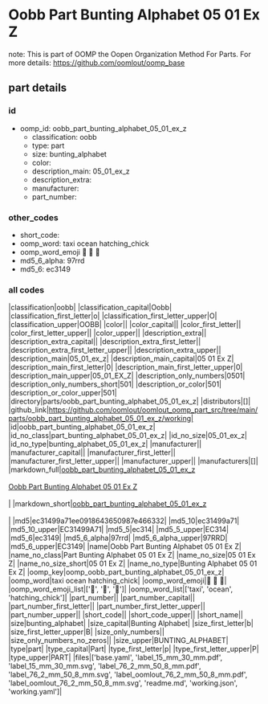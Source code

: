 # Oobb Part Bunting Alphabet 05 01 Ex Z  

note: This is part of OOMP the Oopen Organization Method For Parts. For more details: https://github.com/oomlout/oomp_base

##  part details





### id
* oomp_id: oobb_part_bunting_alphabet_05_01_ex_z
  * classification: oobb
  * type: part
  * size: bunting_alphabet
  * color: 
  * description_main: 05_01_ex_z
  * description_extra: 
  * manufacturer: 
  * part_number: 

### other_codes
* short_code: 
* oomp_word: taxi ocean hatching_chick
* oomp_word_emoji :taxi: :ocean: :hatching_chick:
* md5_6_alpha: 97rrd
* md5_6: ec3149

### all codes 
|classification|oobb|
|classification_capital|Oobb|
|classification_first_letter|o|
|classification_first_letter_upper|O|
|classification_upper|OOBB|
|color||
|color_capital||
|color_first_letter||
|color_first_letter_upper||
|color_upper||
|description_extra||
|description_extra_capital||
|description_extra_first_letter||
|description_extra_first_letter_upper||
|description_extra_upper||
|description_main|05_01_ex_z|
|description_main_capital|05 01 Ex Z|
|description_main_first_letter|0|
|description_main_first_letter_upper|0|
|description_main_upper|05_01_EX_Z|
|description_only_numbers|0501|
|description_only_numbers_short|501|
|description_or_color|501|
|description_or_color_upper|501|
|directory|parts/oobb_part_bunting_alphabet_05_01_ex_z|
|distributors|[]|
|github_link|https://github.com/oomlout/oomlout_oomp_part_src/tree/main/parts/oobb_part_bunting_alphabet_05_01_ex_z/working|
|id|oobb_part_bunting_alphabet_05_01_ex_z|
|id_no_class|part_bunting_alphabet_05_01_ex_z|
|id_no_size|05_01_ex_z|
|id_no_type|bunting_alphabet_05_01_ex_z|
|manufacturer||
|manufacturer_capital||
|manufacturer_first_letter||
|manufacturer_first_letter_upper||
|manufacturer_upper||
|manufacturers|[]|
|markdown_full|[oobb_part_bunting_alphabet_05_01_ex_z](https://github.com/oomlout/oomlout_oomp_part_src/tree/main/parts/oobb_part_bunting_alphabet_05_01_ex_z/working)<br>[](https://github.com/oomlout/oomlout_oomp_part_src/tree/main/parts/oobb_part_bunting_alphabet_05_01_ex_z/working)<br>[Oobb Part Bunting Alphabet 05 01 Ex Z](https://github.com/oomlout/oomlout_oomp_part_src/tree/main/parts/oobb_part_bunting_alphabet_05_01_ex_z/working)<br><br>|
|markdown_short|[oobb_part_bunting_alphabet_05_01_ex_z](https://github.com/oomlout/oomlout_oomp_part_src/tree/main/parts/oobb_part_bunting_alphabet_05_01_ex_z/working)<br><br>|
|md5|ec31499a71ee0918643650987e466332|
|md5_10|ec31499a71|
|md5_10_upper|EC31499A71|
|md5_5|ec314|
|md5_5_upper|EC314|
|md5_6|ec3149|
|md5_6_alpha|97rrd|
|md5_6_alpha_upper|97RRD|
|md5_6_upper|EC3149|
|name|Oobb Part Bunting Alphabet 05 01 Ex Z|
|name_no_class|Part Bunting Alphabet 05 01 Ex Z|
|name_no_size|05 01 Ex Z|
|name_no_size_short|05 01 Ex Z|
|name_no_type|Bunting Alphabet 05 01 Ex Z|
|oomp_key|oomp_oobb_part_bunting_alphabet_05_01_ex_z|
|oomp_word|taxi ocean hatching_chick|
|oomp_word_emoji|:taxi: :ocean: :hatching_chick:|
|oomp_word_emoji_list|[':taxi:', ':ocean:', ':hatching_chick:']|
|oomp_word_list|['taxi', 'ocean', 'hatching_chick']|
|part_number||
|part_number_capital||
|part_number_first_letter||
|part_number_first_letter_upper||
|part_number_upper||
|short_code||
|short_code_upper||
|short_name||
|size|bunting_alphabet|
|size_capital|Bunting Alphabet|
|size_first_letter|b|
|size_first_letter_upper|B|
|size_only_numbers||
|size_only_numbers_no_zeros||
|size_upper|BUNTING_ALPHABET|
|type|part|
|type_capital|Part|
|type_first_letter|p|
|type_first_letter_upper|P|
|type_upper|PART|
|files|['base.yaml', 'label_15_mm_30_mm.pdf', 'label_15_mm_30_mm.svg', 'label_76_2_mm_50_8_mm.pdf', 'label_76_2_mm_50_8_mm.svg', 'label_oomlout_76_2_mm_50_8_mm.pdf', 'label_oomlout_76_2_mm_50_8_mm.svg', 'readme.md', 'working.json', 'working.yaml']|
